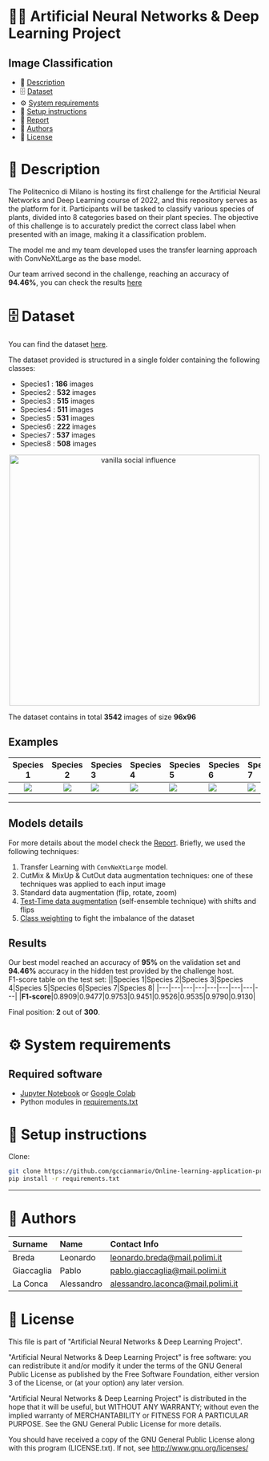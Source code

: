 # 🧠🌿 Artificial Neural Networks & Deep Learning Project

## Image Classification
- 📙 [Description](#-description)
- 🗄️ [Dataset](#%EF%B8%8F-dataset)
- ⚙ [System requirements️](#-system-requirements)
- 🚀 [Setup instructions](#-setup-instructions)
- 📜 [Report](Report.pdf)
- 🤵 [Authors](#-authors)
- 📝 [License](#-license)

# 📙 Description

The Politecnico di Milano is hosting its first challenge for the Artificial Neural Networks and Deep Learning course of 2022, and this repository serves as the platform for it. Participants will be tasked to classify various species of plants, divided into 8 categories based on their plant species. The objective of this challenge is to accurately predict the correct class label when presented with an image, making it a classification problem.

The model me and my team developed uses the transfer learning approach with ConvNeXtLarge as the base model.

Our team arrived second in the challenge, reaching an accuracy of **94.46%**, you can check the results [here](https://codalab.lisn.upsaclay.fr/competitions/8522#results)

# 🗄️ Dataset
You can find the dataset [here](original-data).

The dataset provided is structured in a single folder containing the following classes:
- Species1 : **186** images
- Species2 : **532** images
- Species3 : **515** images
- Species4 : **511** images
- Species5 : **531** images
- Species6 : **222** images
- Species7 : **537** images
- Species8 : **508** images 

<p align="center">
    <img src="https://github.com/pablogiaccaglia/an2dl-image-classification/blob/main/output.png" width="500" alt="vanilla social influence"/>
</p>

The dataset contains in total **3542** images of size **96x96**

## Examples

Species 1 |  Species 2 | Species 3 | Species 4 | Species 5 | Species 6 | Species 7 | Species 8
:-------------------------:|:-------------------------:|:-------------------------|:-------------------------|:-------------------------|:-------------------------|:-------------------------|:-------------------------:
![](https://github.com/pablogiaccaglia/an2dl-image-classification/blob/main/original_data/Species1/00000.jpg)| ![](https://github.com/pablogiaccaglia/an2dl-image-classification/blob/main/original_data/Species2/00000.jpg) | ![](https://github.com/pablogiaccaglia/an2dl-image-classification/blob/main/original_data/Species3/00000.jpg) | ![](https://github.com/pablogiaccaglia/an2dl-image-classification/blob/main/original_data/Species4/00000.jpg) | ![](https://github.com/pablogiaccaglia/an2dl-image-classification/blob/main/original_data/Species5/00000.jpg) | ![](https://github.com/pablogiaccaglia/an2dl-image-classification/blob/main/original_data/Species6/00000.jpg) | ![](https://github.com/pablogiaccaglia/an2dl-image-classification/blob/main/original_data/Species7/00000.jpg) | ![](https://github.com/pablogiaccaglia/an2dl-image-classification/blob/main/original_data/Species8/00000.jpg) 

---

## Models details
For more details about the model check the [Report](Report.pdf). Briefly, we used the following techniques:
1. Transfer Learning with `ConvNeXtLarge` model.
2. CutMix & MixUp & CutOut data augmentation techniques: one of these techniques was applied to each input image
3. Standard data augmentation (flip, rotate, zoom)
4. [Test-Time data augmentation](https://machinelearningmastery.com/how-to-use-test-time-augmentation-to-improve-model-performance-for-image-classification/) (self-ensemble technique) with shifts and flips
5. [Class weighting](https://www.tensorflow.org/tutorials/structured_data/imbalanced_data#class_weights) to fight the imbalance of the dataset

## Results
Our best model reached an accuracy of **95%** on the validation set and **94.46%** accuracy in the hidden test provided by the challenge host.\
F1-score table on the test set:
||Species 1|Species 2|Species 3|Species 4|Species 5|Species 6|Species 7|Species 8|
|---|---|---|---|---|---|---|---|---|
|**F1-score**|0.8909|0.9477|0.9753|0.9451|0.9526|0.9535|0.9790|0.9130|

Final position: **2** out of **300**.

# ⚙ System requirements

## Required software

- [Jupyter Notebook](https://jupyter.org) or [Google Colab](https://colab.research.google.com)
- Python modules in [requirements.txt](requirements.txt)

# 🚀 Setup instructions
Clone: 
```sh
git clone https://github.com/gccianmario/Online-learning-application-projects/
pip install -r requirements.txt
```

---

# 🤵 Authors
| Surname            | Name      | Contact Info                       |
|:-------------------|:----------|:-----------------------------------|
| Breda              | Leonardo | leonardo.breda@mail.polimi.it   |
| Giaccaglia         | Pablo     | pablo.giaccaglia@mail.polimi.it    |
| La Conca           | Alessandro      | alessandro.laconca@mail.polimi.it      |

# 📝 License

This file is part of "Artificial Neural Networks & Deep Learning Project".

"Artificial Neural Networks & Deep Learning Project" is free software: you can redistribute it and/or modify
it under the terms of the GNU General Public License as published by
the Free Software Foundation, either version 3 of the License, or
(at your option) any later version.

"Artificial Neural Networks & Deep Learning Project" is distributed in the hope that it will be useful,
but WITHOUT ANY WARRANTY; without even the implied warranty of
MERCHANTABILITY or FITNESS FOR A PARTICULAR PURPOSE.  See the
GNU General Public License for more details.

You should have received a copy of the GNU General Public License along
with this program (LICENSE.txt).  If not, see <http://www.gnu.org/licenses/>

